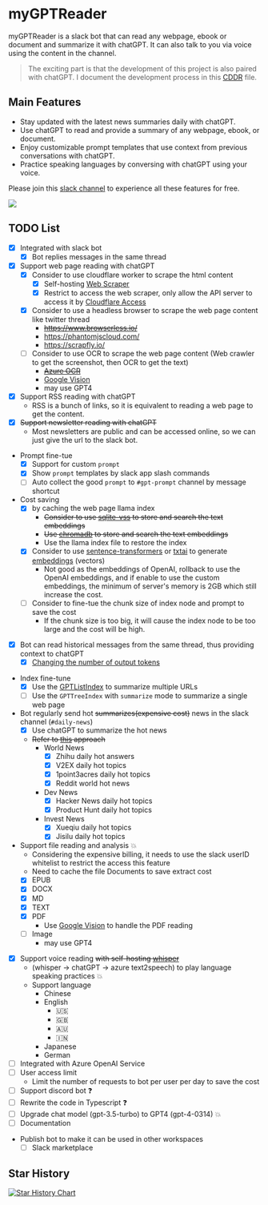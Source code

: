 # myGPTReader

myGPTReader is a slack bot that can read any webpage, ebook or document and summarize it with chatGPT. It can also talk to you via voice using the content in the channel.

> The exciting part is that the development of this project is also paired with chatGPT. I document the development process in this [CDDR](docs/chatGPT/CDDR.md) file.

## Main Features

- Stay updated with the latest news summaries daily with chatGPT.
- Use chatGPT to read and provide a summary of any webpage, ebook, or document.
- Enjoy customizable prompt templates that use context from previous conversations with chatGPT.
- Practice speaking languages by conversing with chatGPT using your voice.

Please join this [slack channel](https://slack-redirect.i365.tech/) to experience all these features for free.

![](https://img.bmpi.dev/my-gpt-reader-showcase.gif)

## TODO List

- [x] Integrated with slack bot
  - [x] Bot replies messages in the same thread
- [x] Support web page reading with chatGPT
  - [x] Consider to use cloudflare worker to scrape the html content
    - [x] Self-hosting [Web Scraper](https://github.com/adamschwartz/web.scraper.workers.dev)
    - [x] Restrict to access the web scraper, only allow the API server to access it by [Cloudflare Access](https://www.cloudflare.com/products/zero-trust/access/)
  - [x] Consider to use a headless browser to scrape the web page content like twitter thread
    - ~~https://www.browserless.io/~~
    - https://phantomjscloud.com/
    - https://scrapfly.io/
  - [ ] Consider to use OCR to scrape the web page content (Web crawler to get the screenshot, then OCR to get the text)
    - ~~[Azure OCR](https://learn.microsoft.com/en-us/azure/cognitive-services/computer-vision/overview-ocr)~~
    - [Google Vision](https://cloud.google.com/vision)
    - may use GPT4
- [x] Support RSS reading with chatGPT
  - RSS is a bunch of links, so it is equivalent to reading a web page to get the content.
- [x] ~~Support newsletter reading with chatGPT~~
  - Most newsletters are public and can be accessed online, so we can just give the url to the slack bot.
- Prompt fine-tue
  - [x] Support for custom `prompt`
  - [x] Show `prompt` templates by slack app slash commands
  - [ ] Auto collect the good `prompt` to `#gpt-prompt` channel by message shortcut
- Cost saving
  - [x] by caching the web page llama index
    - ~~Consider to use [sqlite-vss](https://github.com/asg017/sqlite-vss) to store and search the text embeddings~~
    - ~~Use [chromadb](https://github.com/chroma-core/chroma) to store and search the text embeddings~~
    - Use the llama index file to restore the index
  - [x] Consider to use [sentence-transformers](https://github.com/UKPLab/sentence-transformers) or [txtai](https://github.com/neuml/txtai) to generate [embeddings](https://github.com/asg017/sqlite-vss/blob/main/examples/headlines/build/add_embeddings.py) (vectors)
    - Not good as the embeddings of OpenAI, rollback to use the OpenAI embeddings, and if enable to use the custom embeddings, the minimum of server's memory is 2GB which still increase the cost.
  - [ ] Consider to fine-tue the chunk size of index node and prompt to save the cost
    - If the chunk size is too big, it will cause the index node to be too large and the cost will be high.
- [x] Bot can read historical messages from the same thread, thus providing context to chatGPT
  - [x] [Changing the number of output tokens](https://github.com/jerryjliu/llama_index/issues/778#issuecomment-1478303173)
- Index fine-tune
  - [x] Use the [GPTListIndex](https://github.com/jerryjliu/llama_index/issues/753#issuecomment-1472387421) to summarize multiple URLs
  - [ ] Use the `GPTTreeIndex` with `summarize` mode to summarize a single web page
- Bot regularly send hot ~~summarizes(expensive cost)~~ news in the slack channel (`#daily-news`)
  - [x] Use chatGPT to summarize the hot news
  - ~~Refer to [this](https://github.com/SkywalkerDarren/chatWeb/blob/c2ad05a97aecbe1bc0c846476ea003640f2a0f2e/main.py#L144-L175) approach~~
    - World News
      - [x] Zhihu daily hot answers
      - [x] V2EX daily hot topics
      - [x] 1point3acres daily hot topics
      - [x] Reddit world hot news
    - Dev News
      - [x] Hacker News daily hot topics
      - [x] Product Hunt daily hot topics
    - Invest News
      - [x] Xueqiu daily hot topics
      - [x] Jisilu daily hot topics
- Support file reading and analysis 💥
  - Considering the expensive billing, it needs to use the slack userID whitelist to restrict the access this feature
  - Need to cache the file Documents to save extract cost
  - [x] EPUB
  - [x] DOCX
  - [x] MD
  - [x] TEXT
  - [x] PDF
    - Use [Google Vision](https://cloud.google.com/vision/docs/pdf) to handle the PDF reading
  - [ ] Image
    - may use GPT4
- [x] Support voice reading ~~with self-hosting [whisper](https://github.com/aarnphm/whispercpp)~~
  - (whisper -> chatGPT -> azure text2speech) to play language speaking practices 💥
  - Support language
    - Chinese
    - English
      - 🇺🇸
      - 🇬🇧
      - 🇦🇺
      - 🇮🇳
    - Japanese
    - German
- [ ] Integrated with Azure OpenAI Service
- [ ] User access limit
  - Limit the number of requests to bot per user per day to save the cost
- [ ] Support discord bot ❓
- [ ] Rewrite the code in Typescript ❓
- [ ] Upgrade chat model (gpt-3.5-turbo) to GPT4 (gpt-4-0314) 💥
- [ ] Documentation
- Publish bot to make it can be used in other workspaces
  - [ ] Slack marketplace

## Star History

[![Star History Chart](https://api.star-history.com/svg?repos=madawei2699/myGPTReader&type=Date)](https://star-history.com/#madawei2699/myGPTReader&Date)
